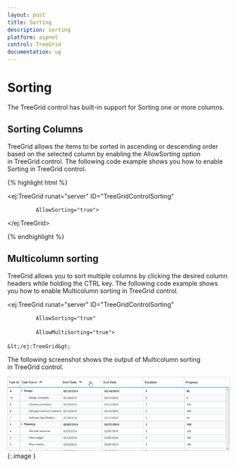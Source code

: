 ```yaml
---
layout: post
title: Sorting
description: sorting
platform: aspnet
control: TreeGrid
documentation: ug
---
```


# Sorting

The TreeGrid control has built-in support for Sorting one or more columns.

## Sorting Columns

TreeGrid allows the items to be sorted in ascending or descending order based on the selected column by enabling the AllowSorting option in TreeGrid control. The following code example shows you how to enable Sorting in TreeGrid control.





{% highlight html %}



<ej:TreeGrid runat="server" ID="TreeGridControlSorting"

             AllowSorting="true">



</ej:TreeGrid>





{% endhighlight %}



## Multicolumn sorting

TreeGrid allows you to sort multiple columns by clicking the desired column headers while holding the CTRL key. The following code example shows you how to enable Multicolumn sorting in TreeGrid control.









   <ej:TreeGrid runat="server" ID="TreeGridControlSorting"

             AllowSorting="true"

             AllowMultiSorting="true">

    &lt;/ej:TreeGrid&gt;





The following screenshot shows the output of Multicolumn sorting in TreeGrid control.



 ![](Sorting_images/Sorting_img1.png) 
{:.image }




